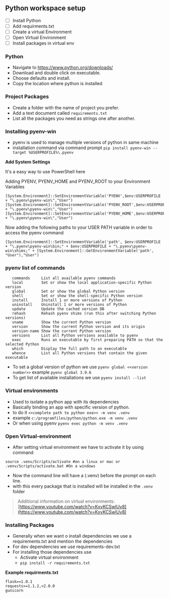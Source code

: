 ## Python workspace setup
- [ ] Install Python
- [ ] Add requirments.txt
- [ ] Create a virtual Environment
- [ ] Open Virtual Environment
- [ ] Install packages in virtual env

### Python
- Navigate to https://www.python.org/downloads/
- Download and double click on executable.
- Choose defaults and install.
- Copy the location where python is installed

### Project Packages
- Create a folder with the name of project you prefer.
- Add a text document called `requirements.txt`
- List all the packages you need as strings one after another.

### Installing pyenv-win

-   pyenv is used to manage multiple versions of python in same machine
-   installation command via command prompt `pip install pyenv-win --target %USERPROFILE%\.pyenv`

**Add System Settings**

It's a easy way to use PowerShell here

Adding PYENV, PYENV_HOME and PYENV_ROOT to your Environment Variables

```
[System.Environment]::SetEnvironmentVariable('PYENV',$env:USERPROFILE + "\.pyenv\pyenv-win\","User")
[System.Environment]::SetEnvironmentVariable('PYENV_ROOT',$env:USERPROFILE + "\.pyenv\pyenv-win\","User")
[System.Environment]::SetEnvironmentVariable('PYENV_HOME',$env:USERPROFILE + "\.pyenv\pyenv-win\","User")
```

Now adding the following paths to your USER PATH variable in order to access the pyenv command

```
[System.Environment]::SetEnvironmentVariable('path', $env:USERPROFILE + "\.pyenv\pyenv-win\bin;" + $env:USERPROFILE + "\.pyenv\pyenv-win\shims;" + [System.Environment]::GetEnvironmentVariable('path', "User"),"User")
```

### [](https://github.com/Dhruvaraju/python-alpha#pyenv-list-of-commands)

### pyenv list of commands

```
   commands     List all available pyenv commands
   local        Set or show the local application-specific Python version
   global       Set or show the global Python version
   shell        Set or show the shell-specific Python version
   install      Install 1 or more versions of Python
   uninstall    Uninstall 1 or more versions of Python
   update       Update the cached version DB
   rehash       Rehash pyenv shims (run this after switching Python versions)
   vname        Show the current Python version
   version      Show the current Python version and its origin
   version-name Show the current Python version
   versions     List all Python versions available to pyenv
   exec         Runs an executable by first preparing PATH so that the selected Python
   which        Display the full path to an executable
   whence       List all Python versions that contain the given executable
```

-   To set a global version of python we use `pyenv global <<version number>>` example `pyenv global 3.9.6`
-   To get list of available installations we use `pyenv install --list`

### [](https://github.com/Dhruvaraju/python-alpha#virtual-environments)

### Virtual environments

-   Used to isolate a python app with its dependencies
-   Basically binding an app with specific version of python.
-   to do it `<<complete path to python exe>> -m venv .venv`
-   example `c:/programfiles/python/python.exe -m venv .venv`
-   Or when using pyenv `pyenv exec python -m venv .venv`

### Open Virtual-environment
-   After setting virtual environment we have to activate it by using command

```
source .venv/Scripts/activate #on a linux or mac or
.venv/Scripts/activate.bat #On a windows
```

-   Now the command line will have a (.venv) before the prompt on each line.
-   with this every package that is installed will be installed in the `.venv` folder

> Additional information on virtual environments: [https://www.youtube.com/watch?v=KxvKCSwlUv8](https://www.youtube.com/watch?v=KxvKCSwlUv8)

### Installing Packages
-   Generally when we want o install dependencies we use a requirements.txt and mention the dependencies
-   For dev dependencies we use requirements-dev.txt
-   For installing those dependencies use
    -   Activate virtual environment
    -   `pip install -r requirements.txt`

**Example requirments.txt**

```
flask==1.0.1
requests>=1.1.2,<2.0.0
gunicorn
```